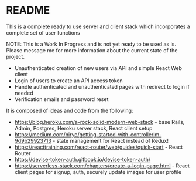 # README

This is a complete ready to use server and client stack which incorporates a complete set of user functions

NOTE: This is a Work In Progress and is not yet ready to be used as is. Please message me for more information about the current state of the project.

* Unauthenticated creation of new users via API and simple React Web client
* Login of users to create an API access token
* Handle authenticated and unauthenticated pages with redirect to login if needed
* Verification emails and password reset

It is composed of ideas and code from the following:

* https://blog.heroku.com/a-rock-solid-modern-web-stack - base Rails, Admin, Postgres, Heroku server stack, React client setup
* https://medium.com/niryo/getting-started-with-controllerim-9d9b29923713 - state management for React instead of Redux!
* https://reacttraining.com/react-router/web/guides/quick-start - React Router
* https://devise-token-auth.gitbook.io/devise-token-auth/
* https://serverless-stack.com/chapters/create-a-login-page.html - React client pages for signup, auth, securely update images for user profile
